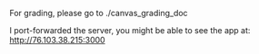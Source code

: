 For grading, please go to ./canvas_grading_doc

I port-forwarded the server, you might be able to see the app at: http://76.103.38.215:3000

